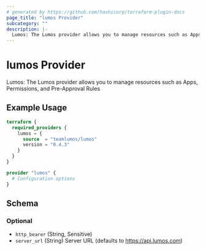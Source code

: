 ```yaml
---
# generated by https://github.com/hashicorp/terraform-plugin-docs
page_title: "lumos Provider"
subcategory: ""
description: |-
  Lumos: The Lumos provider allows you to manage resources such as Apps, Permissions, and Pre-Approval Rules
---
```


# lumos Provider

Lumos: The Lumos provider allows you to manage resources such as Apps, Permissions, and Pre-Approval Rules

## Example Usage

```terraform
terraform {
  required_providers {
    lumos = {
      source  = "teamlumos/lumos"
      version = "0.4.3"
    }
  }
}

provider "lumos" {
  # Configuration options
}
```

<!-- schema generated by tfplugindocs -->
## Schema

### Optional

- `http_bearer` (String, Sensitive)
- `server_url` (String) Server URL (defaults to https://api.lumos.com)
